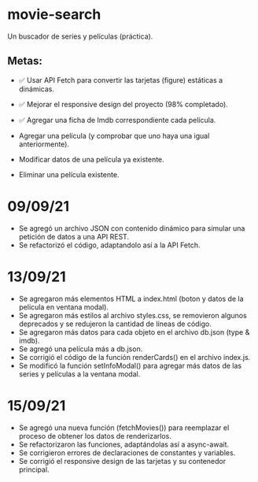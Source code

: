 # movie-search
Un buscador de series y películas (práctica).

## Metas:
- ✅ Usar API Fetch para convertir las tarjetas (figure) estáticas a dinámicas.
- ✅  Mejorar el responsive design del proyecto (98% completado).
- ✅ Agregar una ficha de Imdb correspondiente cada película.

 - Agregar una película (y comprobar que uno haya una igual anteriormente).
 - Modificar datos de una película ya existente.
 - Eliminar una película existente.
 
# 09/09/21
- Se agregó un archivo JSON con contenido dinámico para simular una petición de datos a una API REST.
- Se refactorizó el código, adaptandolo así a la API Fetch.

# 13/09/21

- Se agregaron más elementos HTML a index.html (boton y datos de la pelicula en ventana modal).
- Se agregaron más estilos al archivo styles.css, se removieron algunos deprecados y se redujeron la cantidad de líneas de código.
- Se agregaron más datos para cada objeto en el archivo db.json (type & imdb).
- Se agregó una película más a db.json.
- Se corrigió el código de la función renderCards() en el archivo index.js.
- Se modificó la función setInfoModal() para agregar más datos de las series y películas a la ventana modal.

# 15/09/21
- Se agregó una nueva función (fetchMovies()) para reemplazar el proceso de obtener los datos de renderizarlos.
- Se refactorizaron las funciones, adaptándolas así a async-await.
- Se corrigieron errores de declaraciones de constantes y variables.
- Se corrigió el responsive design de las tarjetas y su contenedor principal.
